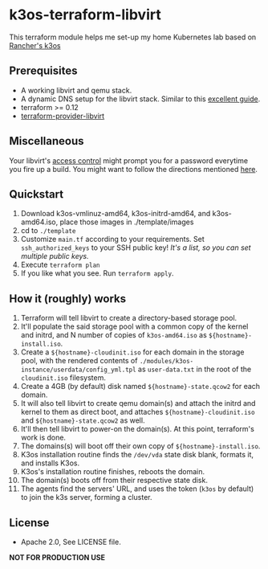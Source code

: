 # k3os-terraform-libvirt

This terraform module helps me set-up my home Kubernetes lab based on [Rancher's k3os](https://github.com/rancher/k3os)

## Prerequisites

- A working libvirt and qemu stack.
- A dynamic DNS setup for the libvirt stack. Similar to this
  [excellent guide](https://fabianlee.org/2018/10/22/kvm-using-dnsmasq-for-libvirt-dns-resolution/).
- terraform >= 0.12
- [terraform-provider-libvirt](https://github.com/dmacvicar/terraform-provider-libvirt)

## Miscellaneous

Your libvirt's [access control](https://libvirt.org/aclpolkit.html) might prompt you for a password everytime you
fire up a build. You might want to follow the directions mentioned [here](https://www.poftut.com/use-virt-manager-libvirt-normal-user-without-root-privileges-without-asking-password/).

## Quickstart

1. Download k3os-vmlinuz-amd64, k3os-initrd-amd64, and k3os-amd64.iso, place those images
   in ./template/images
2. cd to ```./template```
3. Customize ```main.tf``` according to your requirements. Set ```ssh_authorized_keys```
   to your SSH public key! *It's a list, so you can set multiple public keys.*
4. Execute ```terraform plan```
5. If you like what you see. Run ```terraform apply```.

## How it (roughly) works

1.  Terraform will tell libvirt to create a directory-based storage pool.
2.  It'll populate the said storage pool with a common copy of the kernel and initrd, and
    N number of copies of ```k3os-amd64.iso``` as ```${hostname}-install.iso```.
3.  Create a ```${hostname}-cloudinit.iso``` for each domain in the storage pool, with
    the rendered contents of ```./modules/k3os-instance/userdata/config_yml.tpl``` as
    ```user-data.txt``` in the root of the ```cloudinit.iso``` filesystem.
4.  Create a 4GB (by default) disk named ```${hostname}-state.qcow2``` for each domain.
5.  It will also tell libvirt to create qemu domain(s) and attach the initrd and kernel
    to them as direct boot, and attaches ```${hostname}-cloudinit.iso``` and
    ```${hostname}-state.qcow2``` as well.
6.  It'll then tell libvirt to power-on the domain(s). At this point, terraform's work is done.
7.  The domains(s) will boot off their own copy of ```${hostname}-install.iso```.
8.  K3os installation routine finds the ```/dev/vda``` state disk blank, formats it, and
    installs K3os.
9.  K3os's installation routine finishes, reboots the domain.
10. The domain(s) boots off from their respective state disk.
11. The agents find the servers' URL, and uses the token (```k3os``` by default) to join
    the k3s server, forming a cluster.

## License

- Apache 2.0, See LICENSE file.

**NOT FOR PRODUCTION USE**